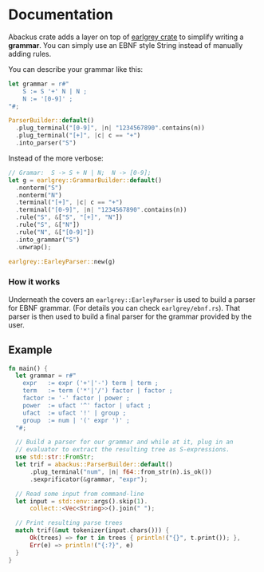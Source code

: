 # Documentation

Abackus crate adds a layer on top of [earlgrey crate](https://crates.io/crates/earlgrey) to simplify writing a **grammar**. You can simply use an EBNF style String instead of manually adding rules.

You can describe your grammar like this:
```rust
let grammar = r#"
    S := S '+' N | N ;
    N := '[0-9]' ;
"#;

ParserBuilder::default()
  .plug_terminal("[0-9]", |n| "1234567890".contains(n))
  .plug_terminal("[+]", |c| c == "+")
  .into_parser("S")
```
Instead of the more verbose:
```rust
// Gramar:  S -> S + N | N;  N -> [0-9];
let g = earlgrey::GrammarBuilder::default()
  .nonterm("S")
  .nonterm("N")
  .terminal("[+]", |c| c == "+")
  .terminal("[0-9]", |n| "1234567890".contains(n))
  .rule("S", &["S", "[+]", "N"])
  .rule("S", &["N"])
  .rule("N", &["[0-9]"])
  .into_grammar("S")
  .unwrap();

earlgrey::EarleyParser::new(g)
```

### How it works

Underneath the covers an `earlgrey::EarleyParser` is used to build a parser for EBNF grammar. (For details you can check `earlgrey/ebnf.rs`). That parser is then used to build a final parser for the grammar provided by the user.

## Example

```rust
fn main() {
  let grammar = r#"
    expr   := expr ('+'|'-') term | term ;
    term   := term ('*'|'/') factor | factor ;
    factor := '-' factor | power ;
    power  := ufact '^' factor | ufact ;
    ufact  := ufact '!' | group ;
    group  := num | '(' expr ')' ;
  "#;

  // Build a parser for our grammar and while at it, plug in an
  // evaluator to extract the resulting tree as S-expressions.
  use std::str::FromStr;
  let trif = abackus::ParserBuilder::default()
      .plug_terminal("num", |n| f64::from_str(n).is_ok())
      .sexprificator(&grammar, "expr");

  // Read some input from command-line
  let input = std::env::args().skip(1).
      collect::<Vec<String>>().join(" ");

  // Print resulting parse trees
  match trif(&mut tokenizer(input.chars())) {
      Ok(trees) => for t in trees { println!("{}", t.print()); },
      Err(e) => println!("{:?}", e)
  }
}
```
